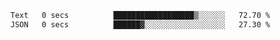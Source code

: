 <!--START_SECTION:waka-->

```txt
Text   0 secs          ██████████████████▒░░░░░░   72.70 %
JSON   0 secs          ██████▓░░░░░░░░░░░░░░░░░░   27.30 %
```

<!--END_SECTION:waka-->
